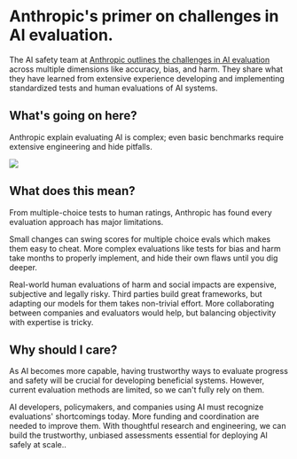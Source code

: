 # Anthropic's primer on challenges in AI evaluation.

The AI safety team at [Anthropic outlines the challenges in AI evaluation](https://www.anthropic.com/index/evaluating-ai-systems?utm_source=bensbites\&utm_medium=referral\&utm_campaign=anthropic-s-primer-on-challenges-in-ai-evaluation) across multiple dimensions like accuracy, bias, and harm. They share what they have learned from extensive experience developing and implementing standardized tests and human evaluations of AI systems.

## What's going on here?

Anthropic explain evaluating AI is complex; even basic benchmarks require extensive engineering and hide pitfalls.

![](https://media.beehiiv.com/cdn-cgi/image/fit=scale-down,format=auto,onerror=redirect,quality=80/uploads/asset/file/c98c6b69-e86c-416c-950c-7a9e710abee6/image.png)

## What does this mean?

From multiple-choice tests to human ratings, Anthropic has found every evaluation approach has major limitations.

Small changes can swing scores for multiple choice evals which makes them easy to cheat. More complex evaluations like tests for bias and harm take months to properly implement, and hide their own flaws until you dig deeper.

Real-world human evaluations of harm and social impacts are expensive, subjective and legally risky. Third parties build great frameworks, but adapting our models for them takes non-trivial effort. More collaborating between companies and evaluators would help, but balancing objectivity with expertise is tricky.

## Why should I care?

As AI becomes more capable, having trustworthy ways to evaluate progress and safety will be crucial for developing beneficial systems. However, current evaluation methods are limited, so we can't fully rely on them.

AI developers, policymakers, and companies using AI must recognize evaluations' shortcomings today. More funding and coordination are needed to improve them. With thoughtful research and engineering, we can build the trustworthy, unbiased assessments essential for deploying AI safely at scale..

